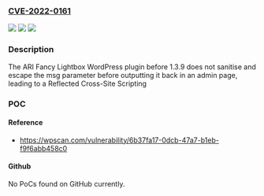 ### [CVE-2022-0161](https://cve.mitre.org/cgi-bin/cvename.cgi?name=CVE-2022-0161)
![](https://img.shields.io/static/v1?label=Product&message=ARI%20Fancy%20Lightbox%20%E2%80%93%20WordPress%20Popup&color=blue)
![](https://img.shields.io/static/v1?label=Version&message=n%2Fa&color=blue)
![](https://img.shields.io/static/v1?label=Vulnerability&message=CWE-79%20Cross-site%20Scripting%20(XSS)&color=brighgreen)

### Description

The ARI Fancy Lightbox WordPress plugin before 1.3.9 does not sanitise and escape the msg parameter before outputting it back in an admin page, leading to a Reflected Cross-Site Scripting

### POC

#### Reference
- https://wpscan.com/vulnerability/6b37fa17-0dcb-47a7-b1eb-f9f6abb458c0

#### Github
No PoCs found on GitHub currently.

